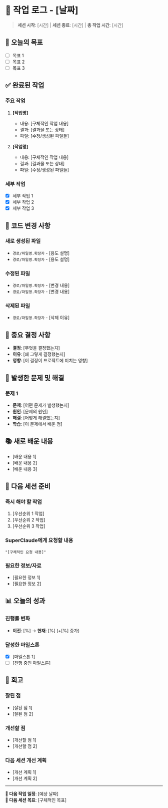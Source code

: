 # 📝 작업 로그 - [날짜]

> **세션 시작**: [시간] | **세션 종료**: [시간] | **총 작업 시간**: [시간]

## 🎯 오늘의 목표
- [ ] 목표 1
- [ ] 목표 2
- [ ] 목표 3

## ✅ 완료된 작업

### 주요 작업
1. **[작업명]**
   - 내용: [구체적인 작업 내용]
   - 결과: [결과물 또는 상태]
   - 파일: [수정/생성된 파일들]

2. **[작업명]**
   - 내용: [구체적인 작업 내용]
   - 결과: [결과물 또는 상태]
   - 파일: [수정/생성된 파일들]

### 세부 작업
- [x] 세부 작업 1
- [x] 세부 작업 2
- [x] 세부 작업 3

## 🔧 코드 변경 사항

### 새로 생성된 파일
- `경로/파일명.확장자` - [용도 설명]
- `경로/파일명.확장자` - [용도 설명]

### 수정된 파일
- `경로/파일명.확장자` - [변경 내용]
- `경로/파일명.확장자` - [변경 내용]

### 삭제된 파일
- `경로/파일명.확장자` - [삭제 이유]

## 🚨 중요 결정 사항
- **결정**: [무엇을 결정했는지]
- **이유**: [왜 그렇게 결정했는지]
- **영향**: [이 결정이 프로젝트에 미치는 영향]

## 🐛 발생한 문제 및 해결

### 문제 1
- **문제**: [어떤 문제가 발생했는지]
- **원인**: [문제의 원인]
- **해결**: [어떻게 해결했는지]
- **학습**: [이 문제에서 배운 점]

## 📚 새로 배운 내용
- [배운 내용 1]
- [배운 내용 2]
- [배운 내용 3]

## 🔄 다음 세션 준비

### 즉시 해야 할 작업
1. [우선순위 1 작업]
2. [우선순위 2 작업]
3. [우선순위 3 작업]

### SuperClaude에게 요청할 내용
```
"[구체적인 요청 내용]"
```

### 필요한 정보/자료
- [필요한 정보 1]
- [필요한 정보 2]

## 📊 오늘의 성과

### 진행률 변화
- **이전**: [%] → **현재**: [%] (+[%] 증가)

### 달성한 마일스톤
- [x] [마일스톤 1]
- [ ] [진행 중인 마일스톤]

## 💭 회고

### 잘된 점
- [잘된 점 1]
- [잘된 점 2]

### 개선할 점
- [개선할 점 1]
- [개선할 점 2]

### 다음 세션 개선 계획
- [개선 계획 1]
- [개선 계획 2]

---

**📅 다음 작업 일정**: [예상 날짜]  
**🎯 다음 세션 목표**: [구체적인 목표]